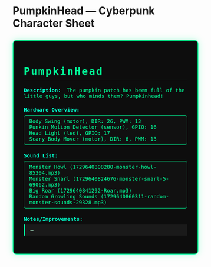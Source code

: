 # PumpkinHead — Cyberpunk Character Sheet
<style>
.cyberpunk-sheet {
  background: #0d0d0d;
  color: #00ff99;
  font-family: 'Fira Mono', 'Consolas', 'Monaco', monospace;
  border: 2px solid #00ff99;
  border-radius: 10px;
  padding: 2em;
  max-width: 800px;
  margin: 2em auto;
  box-shadow: 0 0 20px #00ff9944, 0 0 5px #00ff9922;
}
.cyberpunk-sheet h1, .cyberpunk-sheet h2 {
  color: #00ff99;
  letter-spacing: 0.1em;
  border-bottom: 1px solid #00ff9944;
  padding-bottom: 0.2em;
}
.cyberpunk-sheet img {
  border: 2px solid #00ff99;
  border-radius: 8px;
  max-width: 200px;
  margin-bottom: 1em;
  box-shadow: 0 0 10px #00ff9977;
}
.cyberpunk-sheet .section {
  margin-bottom: 1.5em;
}
.cyberpunk-sheet .label {
  color: #00ffcc;
  font-weight: bold;
  margin-right: 0.5em;
}
.cyberpunk-sheet .hardware-list, .cyberpunk-sheet .sound-list {
  background: #111;
  border: 1px solid #00ff99;
  border-radius: 6px;
  padding: 0.5em 1em;
  margin: 0.5em 0;
}
.cyberpunk-sheet .note {
  background: #1a1a1a;
  border-left: 4px solid #00ff99;
  padding: 0.5em 1em;
  color: #baffd9;
  margin: 0.5em 0;
  font-size: 1em;
}
</style>
<div class="cyberpunk-sheet">
<h1>PumpkinHead</h1>
<div class="section">
  <span class="label">Description:</span>
  <span>The pumpkin patch has been full of the little guys, but who minds them? Pumpkinhead!</span>
</div>
<div class="section">
  <span class="label">Hardware Overview:</span>
  <div class="hardware-list">
    <div>Body Swing (motor), DIR: 26, PWM: 13</div>
    <div>Punkin Motion Detector (sensor), GPIO: 16</div>
    <div>Head Light (led), GPIO: 17</div>
    <div>Scary Body Mover (motor), DIR: 6, PWM: 13</div>
  </div>
</div>
<div class="section">
  <span class="label">Sound List:</span>
  <div class="sound-list">
    <div>Monster Howl (1729640808280-monster-howl-85304.mp3)</div>
    <div>Monster Snarl (1729640824676-monster-snarl-5-69062.mp3)</div>
    <div>Big Roar (1729640841292-Roar.mp3)</div>
    <div>Random Growling Sounds (1729640860311-random-monster-sounds-29328.mp3)</div>
  </div>
</div>
<div class="section">
  <span class="label">Notes/Improvements:</span>
  <div class="note">–</div>
</div>
</div>